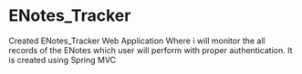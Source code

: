 # ENotes_Tracker
Created ENotes_Tracker Web Application Where i will monitor the all records of the ENotes which user will perform with proper authentication. It is created using Spring MVC
